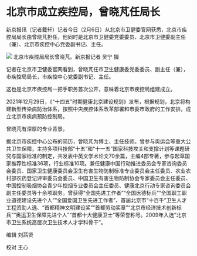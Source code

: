 # 北京市成立疾控局，曾晓芃任局长

新京报讯（记者戴轩）记者今日（2月6日）从北京市卫健委官网获悉，北京市疾控局局长由曾晓芃担任，他同时是北京市卫健委党委委员、北京市卫健委副主任（兼）、北京市疾控中心党委副书记、主任。

![](https://inews.gtimg.com/newsapp_bt/0/15646715346/1000)
北京市疾控局局长曾晓芃。新京报记者 吴宁 摄

记者在北京市卫健委官网看到，曾晓芃任市卫生健康委党委委员、副主任（兼），市疾控局局长，市疾控中心党委副书记、主任。

这也是北京市疾控局一把手职务首次公开，意味着北京市疾控局组建成立。

2021年12月29日，《“十四五”时期健康北京建设规划》发布，根据规划，北京将构建新型传染病防治体系，按照中央疾控体系改革部署和市委市政府的工作安排，成立北京市疾病预防控制局。

曾晓芃有深厚的专业背景。

据北京市疾控中心公布的简历，曾晓芃为博士、主任技师。曾参与奥运会等重大公共卫生保障，主持多项科技部“十五”和“十一五”国家科技攻关和支撑计划等课题研究与国家标准的制定，共发表中英文学术论文70余篇，主编4部专著，参与起草国家推荐性标准36项，行业标准10项。兼任健康中国行动推进委员会专家咨询委员会委员、国家卫生健康委员会卫生有害生物防制标准专业委员会主任委员、农业农村部农药登记评审委员会委员、中国卫生有害生物防制协会专家委员会主任委员、中国控制吸烟协会青少年控烟专业委员会主任委员、健康北京行动专家咨询委员会副主任委员等十余项职务。曾获得“全国先进工作者”“全国医德标兵”“全国职工职业道德建设先进个人”“全国爱国卫生先进工作者”、首届北京市“十百千”卫生人才工程资助人选、“首都精神文明建设奖”“首都劳动奖章”“北京市经济技术创新标兵”“奥运卫生保障先进个人”“首都十大健康卫士”等荣誉称号。2009年入选“北京市卫生系统高层次卫生技术人才学科骨干”。

编辑 刘茜贤

校对 王心

